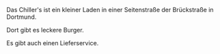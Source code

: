 
Das Chiller's ist ein kleiner Laden in einer Seitenstraße der Brückstraße in Dortmund.

Dort gibt es leckere Burger.

Es gibt auch einen Lieferservice.
